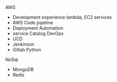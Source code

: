 AWS
- Development experience lambda, EC2 services
- AWS Code pipeline
- Deployment Automation
- service Catalog
DevOps
- UCD
- Jenkinson
- Gitlab
Python


NoSql
- MongoDB
- Redis